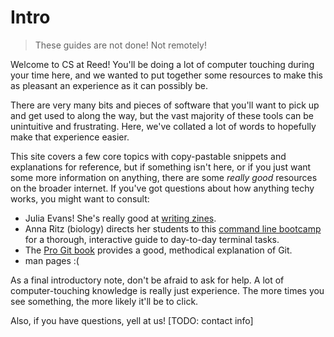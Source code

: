 # Intro

> These guides are not done! Not remotely!

Welcome to CS at Reed! You'll be doing a lot of computer touching during your
time here, and we wanted to put together some resources to make this as pleasant
an experience as it can possibly be.

There are very many bits and pieces of software that you'll want to pick up and
get used to along the way, but the vast majority of these tools can be
unintuitive and frustrating. Here, we've collated a lot of words to hopefully
make that experience easier.

This site covers a few core topics with copy-pastable snippets and explanations
for reference, but if something isn't here, or if you just want some more
information on anything, there are some *really good* resources on the broader
internet. If you've got questions about how anything techy works, you might want
to consult:

+ Julia Evans! She's really good at [writing zines](https://wizardzines.com/).
+ Anna Ritz (biology) directs her students to this [command line
  bootcamp](https://clboot.bioinformatics.guide/) for a thorough, interactive
  guide to day-to-day terminal tasks.
+ The [Pro Git book](https://git-scm.com/book/en/v2) provides a good,
  methodical explanation of Git.
+ man pages :(

As a final introductory note, don't be afraid to ask for help. A lot of
computer-touching knowledge is really just experience. The more times you see
something, the more likely it'll be to click.

Also, if you have questions, yell at us! \[TODO: contact info\]
